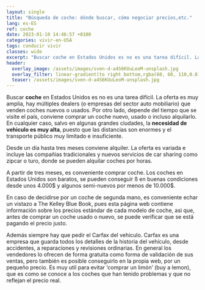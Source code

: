 ```yaml
---
layout: single
title: "Búsqueda de coche: dónde buscar, cómo negociar precios,etc."
lang: es-ES
ref: coche
date: 2023-01-10 14:46:57 +0100
categories: vivir-en-USA
tags: conducir vivir
classes: wide
excerpt: "Buscar coche en Estados Unidos es no es una tarea difícil. La oferta es muy amplia, hay múltiples dealers que venden coches nuevos o usados."
header:
  overlay_image: /assets/images/sven-d-a4S6KUuLeoM-unsplash.jpg
  overlay_filter: linear-gradient(to right bottom,rgba(60, 60, 110,0.8), rgba(178, 34, 52, 0.5))
  teaser: /assets/images/sven-d-a4S6KUuLeoM-unsplash.jpg
---
```


Buscar **coche** en Estados Unidos es no es una tarea difícil. La oferta es muy amplia, hay múltiples dealers (o empresas del sector auto mobiliario) que venden coches nuevos o usados. Por otro lado, depende del tiempo que se visite el país, conviene comprar un coche nuevo, usado o incluso alquilarlo. En cualquier caso, salvo en algunas grandes ciudades, la **necesidad de vehiculo es muy alta**, puesto que las distancias son enormes y el transporte público muy limitado e insuficiente.

Desde un día hasta tres meses conviene alquiler. La oferta es variada e incluye las compañias tradicionales y nuevos servicios de car sharing como zipcar o turo, donde se pueden alquilar coches por horas.

A partir de tres meses, es conveniente comprar coche. Los coches en Estados Unidos son baratos, se pueden conseguir ß en buenas condiciones desde unos 4.000$ y algunos semi-nuevos por menos de 10.000$.

En caso de decidirse por un coche de segunda mano, es conveniente echar un vistazo a The Kelley Blue Book, pues esta página web contiene información sobre los precios estándar de cada modelo de coche, asi que, antes de comprar un coche usado o nuevo, se puede verificar que se está pagando el precio justo.

Además siempre hay que pedir el Carfax del vehiculo. Carfax es una empresa que guarda todos los detalles de la historia del vehículo, desde accidentes, a reparaciones y revisiones ordinarias. En general los vendedores lo ofrecen de forma gratuita como forma de validación de sus ventas, pero también es posible conseguirlo en la propia web, por un pequeño precio. Es muy util para evitar ‘comprar un limón’ (buy a lemon), que es como se conoce a los coches que han tenido problemas y que no reflejan el precio real.
